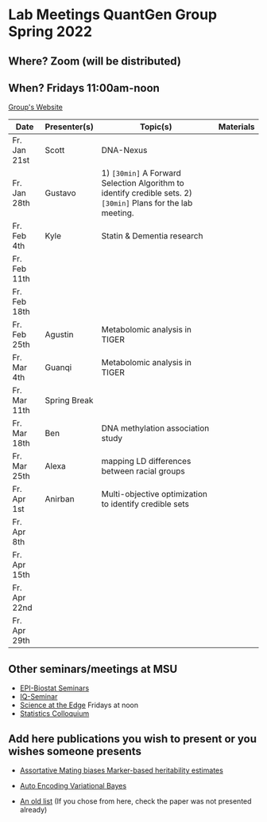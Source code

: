 # Lab Meetings QuantGen Group Spring 2022
## Where? Zoom (will be distributed)

## When? Fridays 11:00am-noon

[Group's Website](http://quantgen.github.io/)

| Date             | Presenter(s)     |  Topic(s)        |  Materials    |
| ---------------  | ---------------- | ---------------- | ------------- |
|   Fr. Jan 21st  | Scott                |  DNA-Nexus          |               |
|   Fr. Jan 28th  | Gustavo             |  1) `[30min]` A Forward Selection Algorithm to identify credible sets. 2) `[30min]` Plans for the lab meeting.        |               |
|   Fr. Feb 4th  |  Kyle             |  Statin & Dementia research          |               |
|   Fr. Feb 11th  |               |            |               |
|   Fr. Feb 18th  |               |            |               |
|   Fr. Feb 25th  |       Agustin        |    Metabolomic analysis in TIGER        |               |
|   Fr. Mar 4th  |      Guanqi          |     Metabolomic analysis in TIGER       |               |
|   Fr. Mar 11th  |  Spring Break            |            |               |
|   Fr. Mar 18th  |     Ben          |     DNA methylation association study       |               |
|   Fr. Mar 25th  |      Alexa         |      mapping LD differences between racial groups      |               |
|   Fr. Apr 1st  |     Anirban          |  Multi-objective optimization to identify credible sets         |               |
|   Fr. Apr 8th  |               |            |               |
|   Fr. Apr 15th  |               |            |               |
|   Fr. Apr 22nd  |               |            |               |
|   Fr. Apr 29th  |               |            |               |


## Other seminars/meetings at MSU

 - [EPI-Biostat Seminars](https://www.epi.msu.edu/deptinformation/seminars/)
 - [IQ-Seminar](https://iq.msu.edu/upcoming-events/) 
 - [Science at the Edge](https://bmb.natsci.msu.edu/research/seminars/science-at-the-edge-fall-2021-seminar-series/ ) Fridays at noon
 - [Statistics Colloquium](https://stt.natsci.msu.edu/events/archived-colloquia/)


## Add here publications you wish to present or you wishes someone presents


- [Assortative Mating biases Marker-based heritability estimates](https://www.biorxiv.org/content/10.1101/2021.03.18.436091v1)

- [Auto Encoding Variational Bayes](https://arxiv.org/abs/1312.6114)

- [An old list](https://github.com/QuantGen/lab-fall-2020#publications-that-may-be-of-interest) (If you chose from here, check the paper was not presented already)

